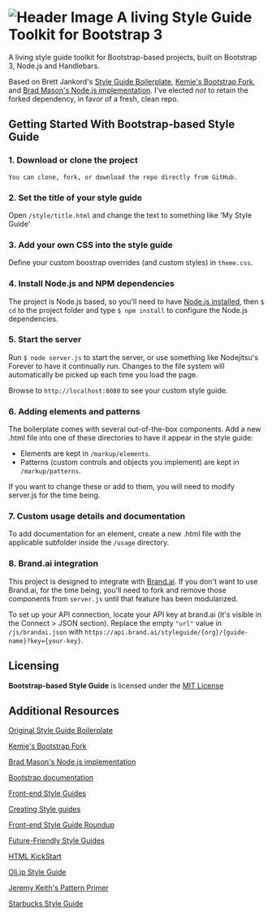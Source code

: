 ![Header Image](todo)
A living Style Guide Toolkit for Bootstrap 3
==============================

A living style guide toolkit for Bootstrap-based projects, built on Bootstrap 3, Node.js and Handlebars.

Based on Brett Jankord's [Style Guide Boilerplate](http://brettjankord.com/projects/style-guide-boilerplate/), [Kemie's Bootstrap Fork](https://github.com/kemie/Style-Guide-Boilerplate-Bootstrap-Edition), and [Brad Mason's Node.js implementation](https://github.com/DeadlyBrad42/Style-Guide-Boilerplate-nodejs). I've elected _not_ to retain the forked dependency, in favor of a fresh, clean repo.


## Getting Started With Bootstrap-based Style Guide

### 1. Download or clone the project

	You can clone, fork, or download the repo directly from GitHub.

### 2. Set the title of your style guide

Open `/style/title.html` and change the text to something like 'My Style Guide'

### 3. Add your own CSS into the style guide
Define your custom boostrap overrides (and custom styles) in `theme.css`. 
    
### 4. Install Node.js and NPM dependencies
The project is Node.js based, so you'll need to have [Node.js installed](https://nodejs.org/en/download/), then `$ cd` to the project folder and type `$ npm install` to configure the Node.js dependencies.

### 5. Start the server
Run `$ node server.js` to start the server, or use something like Nodejitsu's Forever to have it continually run. Changes to the file system will automatically be picked up each time you load the page.

Browse to `http://localhost:8080` to see your custom style guide.

### 6. Adding elements and patterns
The boilerplate comes with several out-of-the-box components. Add a new .html file into one of these directories to have it appear in the style guide:

- Elements are kept in `/markup/elements`. 
- Patterns (custom controls and objects you implement) are kept in `/markup/patterns`.

If you want to change these or add to them, you will need to modify server.js for the time being.

### 7. Custom usage details and documentation
To add documentation for an element, create a new .html file with the applicable subfolder inside the `/usage` directory.

### 8. Brand.ai integration
This project is designed to integrate with [Brand.ai](http://brand.ai). If you don't want to use Brand.ai, for the time being, you'll need to fork and remove those components from `server.js` until that feature has been modularized.

To set up your API connection, locate your API key at brand.ai (it's visible in the Connect > JSON section). Replace the empty `"url"` value in `/js/brandai.json` with `https://api.brand.ai/styleguide/{org}/{guide-name}?key={your-key}`.

## Licensing 
**Bootstrap-based Style Guide** is licensed under the [MIT License](http://en.wikipedia.org/wiki/MIT_License)

## Additional Resources
[Original Style Guide Boilerplate](http://brettjankord.com/projects/style-guide-boilerplate/)

[Kemie's Bootstrap Fork](https://github.com/kemie/Style-Guide-Boilerplate-Bootstrap-Edition)

[Brad Mason's Node.js implementation](https://github.com/DeadlyBrad42/Style-Guide-Boilerplate-nodejs)

[Bootstrap documentation](http://getbootstrap.com/css/)

[Front-end Style Guides](http://24ways.org/2011/front-end-style-guides/)

[Creating Style guides](http://alistapart.com/article/creating-style-guides)

[Front-end Style Guide Roundup](https://gimmebar.com/collection/4ecd439c2f0aaad734000022/front-end-styleguides)

[Future-Friendly Style Guides](https://speakerdeck.com/lukebrooker/future-friendly-style-guides)

[HTML KickStart](http://www.99lime.com/elements/)

[Oli.jp Style Guide](http://oli.jp/2011/style-guide/)

[Jeremy Keith's Pattern Primer](http://adactio.com/journal/5028/)

[Starbucks Style Guide](http://www.starbucks.com/static/reference/styleguide/)




